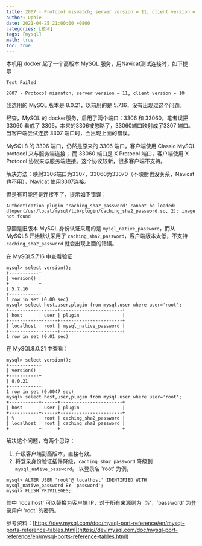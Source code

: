 ```yaml
---
title: 2007 - Protocol mismatch; server version = 11, client version = 10
author: Uphie
date: 2021-04-25 21:00:00 +0800
categories: [技术]
tags: [mysql]
math: true
toc: true
---
```


本机用 docker 起了一个高版本 MySQL 服务，用Navicat测试连接时，如下提示：
```
Test Failed

2007 - Protocol mismatch; server version = 11, client version = 10
```

我选用的 MySQL 版本是 8.0.21，以前用的是 5.7.16，没有出现过这个问题。

经查，MySQL 的 docker服务，启用了两个端口：3306 和 33060。笔者误把 33060 看成了 3306，本来的3306被忽略了，33060端口映射成了3307 端口。
当客户端尝试连接 3307 端口时，会出现上面的错误。

MySQL8 的 3306 端口，仍然是原来的 3306 端口，客户端使用 Classic MySQL protocol 来与服务端连接；
而 33060 端口是 X Protocol 端口，客户端使用 X Protocol 协议来与服务端连接。这个协议较新，很多客户端不支持。

解决方法：映射3306端口为3307，33060为33070（不映射也没关系，Navicat 也不用），Navicat 使用3307连接。

但是有可能还是连接不了，提示如下错误：
```
Authentication plugin 'caching_sha2_password' cannot be loaded: dlopen(/usr/local/mysql/lib/plugin/caching_sha2_password.so, 2): image not found
```

原因是旧版本 MySQL 身份认证采用的是 `mysql_native_password`，而从 MySQL8 开始默认采用了 `caching_sha2_password`，客户端版本太低，不支持 `caching_sha2_password` 就会出现上面的错误。

在 MySQL5.7.16 中查看验证：
```console
mysql> select version();
+-----------+
| version() |
+-----------+
| 5.7.16    |
+-----------+
1 row in set (0.00 sec)
mysql> select host,user,plugin from mysql.user where user='root';
+-----------+------+-----------------------+
| host      | user | plugin                |
+-----------+------+-----------------------+
| localhost | root | mysql_native_password |
+-----------+------+-----------------------+
1 row in set (0.01 sec)
```

在 MySQL8.0.21 中查看：
```console
mysql> select version();
+-----------+
| version() |
+-----------+
| 8.0.21    |
+-----------+
1 row in set (0.0047 sec)
mysql> select host,user,plugin from mysql.user where user='root';
+-----------+------+-----------------------+
| host      | user | plugin                |
+-----------+------+-----------------------+
| %         | root | caching_sha2_password |
| localhost | root | caching_sha2_password |
+-----------+------+-----------------------+
```

解决这个问题，有两个思路：

1. 升级客户端到高版本，直接有效。
2. 将登录身份验证插件降级，`caching_sha2_password` 降级到 `mysql_native_password`。
以登录名 'root' 为例，
```
mysql> ALTER USER 'root'@'localhost' IDENTIFIED WITH mysql_native_password BY 'password';
mysql> FLUSH PRIVILEGES;
```

其中 'localhost' 可以替换为客户端 IP，对于所有来源则为 '%'，'password' 为登录用户 'root' 的密码。

参考资料：[https://dev.mysql.com/doc/mysql-port-reference/en/mysql-ports-reference-tables.html](https://dev.mysql.com/doc/mysql-port-reference/en/mysql-ports-reference-tables.html)